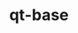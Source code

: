 ---
title: "qt-base"
layout: cache
categories: [package, develop]
meta: {"compilers": ["gcc@11.1.0", "gcc@11.4.0"], "num_specs": 9, "num_specs_by_stack": {"data-vis-sdk": 5, "hep": 4, "root": 9}, "oss": ["ubuntu20.04", "ubuntu22.04"], "platforms": ["linux"], "stacks": ["data-vis-sdk", "hep", "root"], "targets": ["x86_64_v3"], "versions": ["6.9.0"]}
spec_details: [{"compiler": "gcc@11.4.0", "hash": "6e53xscj22jdcodaw5nb4rog4dew4abl", "os": "ubuntu22.04", "platform": "linux", "size": "-", "stacks": ["hep", "root"], "target": "x86_64_v3", "variants": ["+accessibility", "build_system=cmake", "build_type=Release", "~dbus", "~framework", "generator=ninja", "~gtk", "+gui", "~ipo", "~network", "+opengl", "+shared", "+sql", "+widgets"], "versions": ["6.9.0"]}, {"compiler": "gcc@11.4.0", "hash": "6vieruqxxo2ihev4uuct2wimx257asg3", "os": "ubuntu22.04", "platform": "linux", "size": "-", "stacks": ["hep", "root"], "target": "x86_64_v3", "variants": ["+accessibility", "build_system=cmake", "build_type=Release", "~dbus", "~framework", "generator=ninja", "~gtk", "+gui", "~ipo", "~network", "+opengl", "+shared", "+sql", "+widgets"], "versions": ["6.9.0"]}, {"compiler": "gcc@11.4.0", "hash": "ijxn3d7udrbfas2j56n3es7bxh5kobpd", "os": "ubuntu22.04", "platform": "linux", "size": "-", "stacks": ["hep", "root"], "target": "x86_64_v3", "variants": ["+accessibility", "build_system=cmake", "build_type=Release", "~dbus", "~framework", "generator=ninja", "~gtk", "+gui", "~ipo", "~network", "+opengl", "+shared", "+sql", "+widgets"], "versions": ["6.9.0"]}, {"compiler": "gcc@11.1.0", "hash": "ikuwwzf5febryixzsxkh7dkwrg7uyojp", "os": "ubuntu20.04", "platform": "linux", "size": "-", "stacks": ["data-vis-sdk", "root"], "target": "x86_64_v3", "variants": ["~accessibility", "build_system=cmake", "build_type=Release", "~dbus", "~framework", "generator=ninja", "~gtk", "+gui", "~ipo", "~network", "+opengl", "+shared", "+sql", "+widgets"], "versions": ["6.9.0"]}, {"compiler": "gcc@11.1.0", "hash": "li7x4ydmzfza6sbptdbt3scvkytokjw6", "os": "ubuntu20.04", "platform": "linux", "size": "-", "stacks": ["data-vis-sdk", "root"], "target": "x86_64_v3", "variants": ["~accessibility", "build_system=cmake", "build_type=Release", "~dbus", "~framework", "generator=ninja", "~gtk", "+gui", "~ipo", "~network", "+opengl", "+shared", "+sql", "+widgets"], "versions": ["6.9.0"]}, {"compiler": "gcc@11.1.0", "hash": "lse52i7rg7t3xrrjqcw6foz35g64ozv2", "os": "ubuntu20.04", "platform": "linux", "size": "-", "stacks": ["data-vis-sdk", "root"], "target": "x86_64_v3", "variants": ["~accessibility", "build_system=cmake", "build_type=Release", "~dbus", "~framework", "generator=ninja", "~gtk", "+gui", "~ipo", "~network", "+opengl", "+shared", "+sql", "+widgets"], "versions": ["6.9.0"]}, {"compiler": "gcc@11.1.0", "hash": "m2itofej4flxfkkasfiodurmb4rjozln", "os": "ubuntu20.04", "platform": "linux", "size": "-", "stacks": ["data-vis-sdk", "root"], "target": "x86_64_v3", "variants": ["~accessibility", "build_system=cmake", "build_type=Release", "~dbus", "~framework", "generator=ninja", "~gtk", "+gui", "~ipo", "~network", "+opengl", "+shared", "+sql", "+widgets"], "versions": ["6.9.0"]}, {"compiler": "gcc@11.1.0", "hash": "pm6ggoe53cgz5mdbvwy7k2guvhn5e262", "os": "ubuntu20.04", "platform": "linux", "size": "-", "stacks": ["data-vis-sdk", "root"], "target": "x86_64_v3", "variants": ["~accessibility", "build_system=cmake", "build_type=Release", "~dbus", "~framework", "generator=ninja", "~gtk", "+gui", "~ipo", "~network", "+opengl", "+shared", "+sql", "+widgets"], "versions": ["6.9.0"]}, {"compiler": "gcc@11.4.0", "hash": "ydklimakj2lsinkb4bfqhfawcuncd3zb", "os": "ubuntu22.04", "platform": "linux", "size": "-", "stacks": ["hep", "root"], "target": "x86_64_v3", "variants": ["+accessibility", "build_system=cmake", "build_type=Release", "~dbus", "~framework", "generator=ninja", "~gtk", "+gui", "~ipo", "~network", "+opengl", "+shared", "+sql", "+widgets"], "versions": ["6.9.0"]}]
---